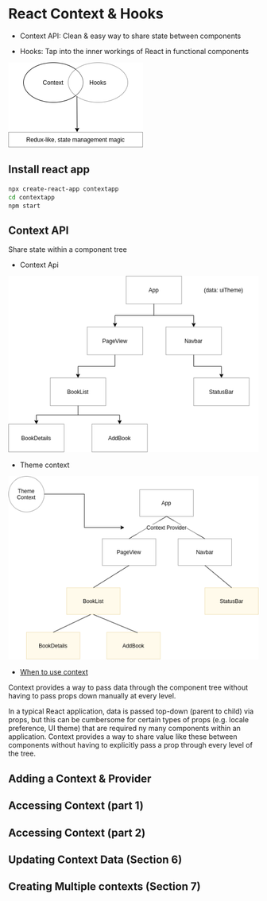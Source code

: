 # React Context & Hooks

* Context API: Clean & easy way to share state between components

* Hooks: Tap into the inner workings of React in functional components

![diagram1](images/diagram1.png)

## Install react app

```sh
npx create-react-app contextapp
cd contextapp
npm start
```

## Context API

Share state within a component tree

* Context Api

![Context Api](images/contextapi.png)

* Theme context

![Theme Context](images/themecontext.png)

* [When to use context](https://reactjs.org/docs/context.html#when-to-use-context)

Context provides a way to pass data through the component tree without having to pass props down manually at every level.

In a typical React application, data is passed top-down (parent to child) via props, but this can be cumbersome for certain types of props (e.g. locale preference, UI theme) that are required ny many components within an application. Context provides a way to share value like these between components without having to explicitly pass a prop through every level of the tree.

## Adding a Context & Provider

## Accessing Context (part 1)

## Accessing Context (part 2)

## Updating Context Data (Section 6)

## Creating Multiple contexts (Section 7)

